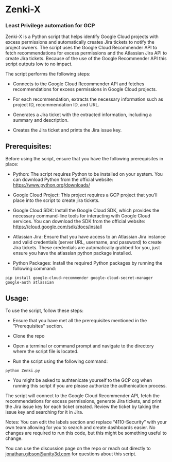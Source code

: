 # Zenki-X
### Least Privilege automation for GCP 

Zenki-X is a Python script that helps identify Google Cloud projects with excess permissions and automatically creates Jira tickets to notify the project owners. The script uses the Google Cloud Recommender API to fetch recommendations for excess permissions and the Atlassian Jira API to create Jira tickets. Because of the use of the Google Recommender API this script outputs low to no impact.

The script performs the following steps:

* Connects to the Google Cloud Recommender API and fetches recommendations for excess permissions in Google Cloud projects.

* For each recommendation, extracts the necessary information such as project ID, recommendation ID, and URL.

* Generates a Jira ticket with the extracted information, including a summary and description.

* Creates the Jira ticket and prints the Jira issue key.


## Prerequisites:
Before using the script, ensure that you have the following prerequisites in place:

* Python: The script requires Python to be installed on your system. You can download Python from the official website: https://www.python.org/downloads/

* Google Cloud Project: This project requires a GCP project that you’ll place into the script to create jira tickets.

* Google Cloud SDK: Install the Google Cloud SDK, which provides the necessary command-line tools for interacting with Google Cloud services. You can download the SDK from the official website: https://cloud.google.com/sdk/docs/install

* Atlassian Jira: Ensure that you have access to an Atlassian Jira instance and valid credentials (server URL, username, and password) to create Jira tickets. These credentials are automatically grabbed for you, just ensure you have the atlassian python package installed.

* Python Packages: Install the required Python packages by running the following command:
```
pip install google-cloud-recommender google-cloud-secret-manager google-auth atlassian
```
## Usage:
To use the script, follow these steps:

* Ensure that you have met all the prerequisites mentioned in the "Prerequisites" section.

* Clone the repo

* Open a terminal or command prompt and navigate to the directory where the script file is located.

* Run the script using the following command:

```
python Zenki.py
```

* You might be asked to authtenicate yourself to the GCP org when running this script if you are please authorize the authenication process. 


The script will connect to the Google Cloud Recommender API, fetch the recommendations for excess permissions, generate Jira tickets, and print the Jira issue key for each ticket created. Review the ticket by taking the issue key and searching for it in Jira. 

Notes: You can edit the labels section and replace “4110-Security” with your own team allowing for you to search and create dashboards easier. No changes are required to run this code, but this might be something useful to change. 

You can use the discussion page on the repo or reach out directly to jonathan.gibson@unity3d.com for questions about this script. 
